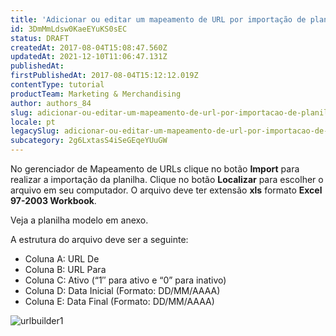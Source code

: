 ```yaml
---
title: 'Adicionar ou editar um mapeamento de URL por importação de planiliha'
id: 3DmMmLdsw0KaeEYuKS0sEC
status: DRAFT
createdAt: 2017-08-04T15:08:47.560Z
updatedAt: 2021-12-10T11:06:47.131Z
publishedAt: 
firstPublishedAt: 2017-08-04T15:12:12.019Z
contentType: tutorial
productTeam: Marketing & Merchandising
author: authors_84
slug: adicionar-ou-editar-um-mapeamento-de-url-por-importacao-de-planiliha
locale: pt
legacySlug: adicionar-ou-editar-um-mapeamento-de-url-por-importacao-de-planiliha
subcategory: 2g6LxtasS4iSeGEqeYUuGW
---
```


No gerenciador de Mapeamento de URLs clique no botão __Import__ para realizar a importação da planilha. Clique no botão __Localizar__ para escolher o arquivo em seu computador. O arquivo deve ter extensão **xls** formato **Excel 97-2003 Workbook**.

Veja a planilha modelo em anexo.

A estrutura do arquivo deve ser a seguinte:
- Coluna A: URL De
- Coluna B: URL Para
- Coluna C: Ativo (“1″ para ativo e “0” para inativo)
- Coluna D: Data Inicial (Formato: DD/MM/AAAA)
- Coluna E: Data Final (Formato: DD/MM/AAAA)

![urlbuilder1](https://images.ctfassets.net/alneenqid6w5/5lgNG0muqcMmS2coOkyKgw/f96b218bfbe58e04ae16869a11f174e8/urlbuilder1.png)
